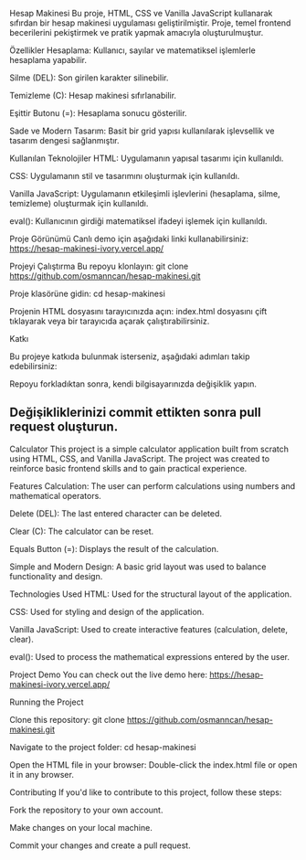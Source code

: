 Hesap Makinesi
Bu proje, HTML, CSS ve Vanilla JavaScript kullanarak sıfırdan bir hesap makinesi uygulaması geliştirilmiştir. Proje, temel frontend becerilerini pekiştirmek ve pratik yapmak amacıyla oluşturulmuştur.

Özellikler
Hesaplama: Kullanıcı, sayılar ve matematiksel işlemlerle hesaplama yapabilir.

Silme (DEL): Son girilen karakter silinebilir.

Temizleme (C): Hesap makinesi sıfırlanabilir.

Eşittir Butonu (=): Hesaplama sonucu gösterilir.

Sade ve Modern Tasarım: Basit bir grid yapısı kullanılarak işlevsellik ve tasarım dengesi sağlanmıştır.

Kullanılan Teknolojiler
HTML: Uygulamanın yapısal tasarımı için kullanıldı.

CSS: Uygulamanın stil ve tasarımını oluşturmak için kullanıldı.

Vanilla JavaScript: Uygulamanın etkileşimli işlevlerini (hesaplama, silme, temizleme) oluşturmak için kullanıldı.

eval(): Kullanıcının girdiği matematiksel ifadeyi işlemek için kullanıldı.

Proje Görünümü
Canlı demo için aşağıdaki linki kullanabilirsiniz:
https://hesap-makinesi-ivory.vercel.app/

Projeyi Çalıştırma
Bu repoyu klonlayın:  git clone https://github.com/osmanncan/hesap-makinesi.git

Proje klasörüne gidin: cd hesap-makinesi

Projenin HTML dosyasını tarayıcınızda açın: index.html dosyasını çift tıklayarak veya bir tarayıcıda açarak çalıştırabilirsiniz.

Katkı

Bu projeye katkıda bulunmak isterseniz, aşağıdaki adımları takip edebilirsiniz:

Repoyu forkladıktan sonra, kendi bilgisayarınızda değişiklik yapın.

Değişikliklerinizi commit ettikten sonra pull request oluşturun.
--------------------------------------------------------------------------
Calculator
This project is a simple calculator application built from scratch using HTML, CSS, and Vanilla JavaScript. The project was created to reinforce basic frontend skills and to gain practical experience.

Features
Calculation: The user can perform calculations using numbers and mathematical operators.

Delete (DEL): The last entered character can be deleted.

Clear (C): The calculator can be reset.

Equals Button (=): Displays the result of the calculation.

Simple and Modern Design: A basic grid layout was used to balance functionality and design.

Technologies Used
HTML: Used for the structural layout of the application.

CSS: Used for styling and design of the application.

Vanilla JavaScript: Used to create interactive features (calculation, delete, clear).

eval(): Used to process the mathematical expressions entered by the user.

Project Demo
You can check out the live demo here:
https://hesap-makinesi-ivory.vercel.app/

Running the Project

Clone this repository: git clone https://github.com/osmanncan/hesap-makinesi.git

Navigate to the project folder: cd hesap-makinesi

Open the HTML file in your browser: Double-click the index.html file or open it in any browser.

Contributing
If you'd like to contribute to this project, follow these steps:

Fork the repository to your own account.

Make changes on your local machine.

Commit your changes and create a pull request.

